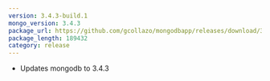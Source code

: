 ```yaml
---
version: 3.4.3-build.1
mongo_version: 3.4.3
package_url: https://github.com/gcollazo/mongodbapp/releases/download/3.4.3-build.1/MongoDB.zip
package_length: 189432
category: release
---
```


- Updates mongodb to 3.4.3

